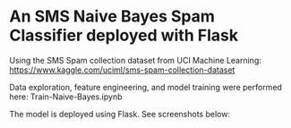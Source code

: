 # An SMS Naive Bayes Spam Classifier deployed with Flask

Using the SMS Spam collection dataset from UCI Machine Learning: https://www.kaggle.com/uciml/sms-spam-collection-dataset

Data exploration, feature engineering, and model training were performed here: Train-Naive-Bayes.ipynb

The model is deployed using Flask. See screenshots below: